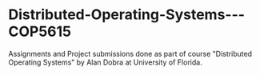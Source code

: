 # Distributed-Operating-Systems---COP5615
Assignments and Project submissions done as part of course "Distributed Operating Systems" by Alan Dobra at University of Florida.
